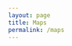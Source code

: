 ```yaml
---
layout: page
title: Maps
permalink: /maps
---
```


<div id="map" style="width: 100%; height: 800px"></div>
<link rel = "stylesheet" href = "http://cdn.leafletjs.com/leaflet-0.7.3/leaflet.css"/>
<script src = "http://cdn.leafletjs.com/leaflet-0.7.3/leaflet.js"></script>
<script>
var mapOptions = {
    attributionControl: false,
    center: [-41.052, 172.857],
    zoom: 6
}
var map = new L.map('map', mapOptions);

{% for author in site.data.authors %}
{% if author[1].lng and author[1].lat %}
{% assign posts = site.posts | where: "author", author[0] %}
{% if posts.size > 0 %}
var icon = L.icon({ iconUrl: "{{site.baseurl}}/assets/images/avatars/{{ author[0] }}.webp", iconSize: [50, 50] });
var marker = L.marker([ {{ author[1].lat }}, {{ author[1].lng }} ], { title: "{{ author[1].name }}", icon: icon }).addTo(map);
{% else %}
var marker = L.marker([ {{ author[1].lat }}, {{ author[1].lng }} ], { title: "{{ author[1].name }}" }).addTo(map);
{% endif %}
marker.bindPopup(`
<div>
<h4>{{ author[1].name }}</h4>
<p>{{ author[1].address1 }} {{ author[1].address2 }} {{ author[1].city }}</p>
{% for post in posts %}
<div>
<a target="_blank" href="{{ site.baseurl }}{{ post.url }}">{{ post.title }}{% if post.featured == true %} *{% endif %}</a>
</div>
{% endfor %}
</div>
`);
{% endif %}
{% endfor %}

var layer = new L.TileLayer('http://{s}.tile.openstreetmap.org/{z}/{x}/{y}.png');
map.addLayer(layer);
</script>
